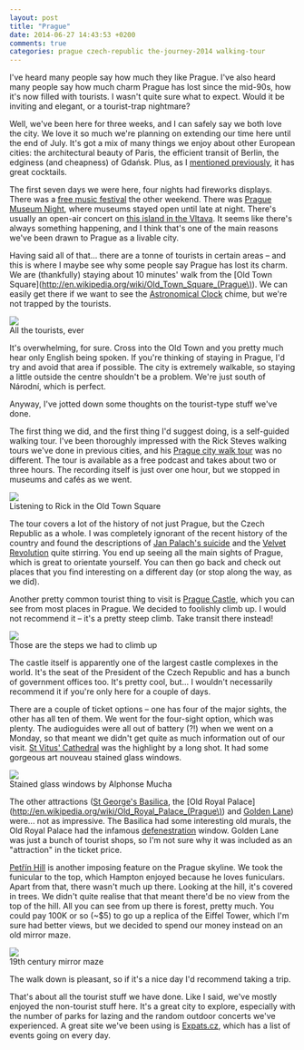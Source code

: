 ```yaml
---
layout: post
title: "Prague"
date: 2014-06-27 14:43:53 +0200
comments: true
categories: prague czech-republic the-journey-2014 walking-tour
---
```


I've heard many people say how much they like Prague. I've also heard many people say how much charm Prague has lost since the mid-90s, how it's now filled with tourists. I wasn't quite sure what to expect. Would it be inviting and elegant, or a tourist-trap nightmare?

Well, we've been here for three weeks, and I can safely say we both love the city. We love it so much we're planning on extending our time here until the end of July. It's got a mix of many things we enjoy about other European cities: the architectural beauty of Paris, the efficient transit of Berlin, the edginess (and cheapness) of Gdańsk. Plus, as I [mentioned previously](/blog/2014/06/20/hemingway-bar-prague), it has great cocktails.

The first seven days we were here, four nights had fireworks displays. There was a [free music festival](http://unitedislands.cz/) the other weekend. There was [Prague Museum Night](http://www.prazskamuzejninoc.cz/), where museums stayed open until late at night. There's usually an open-air concert on [this island in the Vltava](https://www.google.com/maps/place/St%C5%99eleck%C3%BD+ostrov/@50.08048,14.410501,17z/data=!3m1!4b1!4m2!3m1!1s0x0:0x20fab08b45c47614). It seems like there's always something happening, and I think that's one of the main reasons we've been drawn to Prague as a livable city.

Having said all of that... there are a tonne of tourists in certain areas – and this is where I maybe see why some people say Prague has lost its charm. We are (thankfully) staying about 10 minutes' walk from the [Old Town Square](http://en.wikipedia.org/wiki/Old_Town_Square_(Prague\)). We can easily get there if we want to see the [Astronomical Clock](http://en.wikipedia.org/wiki/Prague_Orloj) chime, but we're not trapped by the tourists.

<div class="img">
  <img src="/images/the-journey/prague/oldtownsq.jpg">
  <div class="alt">All the tourists, ever</div>
</div>

It's overwhelming, for sure. Cross into the Old Town and you pretty much hear only English being spoken. If you're thinking of staying in Prague, I'd try and avoid that area if possible. The city is extremely walkable, so staying a little outside the centre shouldn't be a problem. We're just south of Národní, which is perfect.

Anyway, I've jotted down some thoughts on the tourist-type stuff we've done.

<!-- more -->

The first thing we did, and the first thing I'd suggest doing, is a self-guided walking tour. I've been thoroughly impressed with the Rick Steves walking tours we've done in previous cities, and his [Prague city walk tour](https://www.ricksteves.com/watch-read-listen/audio/audio-tours/eastern-europe) was no different. The tour is available as a free podcast and takes about two or three hours. The recording itself is just over one hour, but we stopped in museums and cafés as we went.

<div class="img">
  <img src="/images/the-journey/prague/ourladyoftyn.jpg">
  <div class="alt">Listening to Rick in the Old Town Square</div>
</div>

The tour covers a lot of the history of not just Prague, but the Czech Republic as a whole. I was completely ignorant of the recent history of the country and found the descriptions of [Jan Palach's suicide](http://en.wikipedia.org/wiki/Jan_Palach) and the [Velvet Revolution](http://en.wikipedia.org/wiki/Velvet_Revolution) quite stirring. You end up seeing all the main sights of Prague, which is great to orientate yourself. You can then go back and check out places that you find interesting on a different day (or stop along the way, as we did).

Another pretty common tourist thing to visit is [Prague Castle](http://en.wikipedia.org/wiki/Prague_castle), which you can see from most places in Prague. We decided to foolishly climb up. I would not recommend it – it's a pretty steep climb. Take transit there instead! 

<div class="img">
  <img src="/images/the-journey/prague/viewfromcastle.jpg">
  <div class="alt">Those are the steps we had to climb up</div>
</div>

The castle itself is apparently one of the largest castle complexes in the world. It's the seat of the President of the Czech Republic and has a bunch of government offices too. It's pretty cool, but... I wouldn't necessarily recommend it if you're only here for a couple of days. 

There are a couple of ticket options – one has four of the major sights, the other has all ten of them. We went for the four-sight option, which was plenty. The audioguides were all out of battery (?!) when we went on a Monday, so that meant we didn't get quite as much information out of our visit. [St Vitus' Cathedral](http://en.wikipedia.org/wiki/St._Vitus_Cathedral) was the highlight by a long shot. It had some gorgeous art nouveau stained glass windows.

<div class="img">
  <img src="/images/the-journey/prague/stvitusstainedglass.jpg">
  <div class="alt">Stained glass windows by Alphonse Mucha</div>
</div>

The other attractions ([St George's Basilica](http://en.wikipedia.org/wiki/St._George%27s_Basilica,_Prague), the [Old Royal Palace](http://en.wikipedia.org/wiki/Old_Royal_Palace_(Prague\)) and [Golden Lane](http://en.wikipedia.org/wiki/Golden_Lane)) were... not as impressive. The Basilica had some interesting old murals, the Old Royal Palace had the infamous [defenestration](http://en.wikipedia.org/wiki/Defenestrations_of_Prague) window. Golden Lane was just a bunch of tourist shops, so I'm not sure why it was included as an "attraction" in the ticket price.

[Petřín Hill](http://en.wikipedia.org/wiki/Pet%C5%99%C3%ADn) is another imposing feature on the Prague skyline. We took the funicular to the top, which Hampton enjoyed because he loves funiculars. Apart from that, there wasn't much up there. Looking at the hill, it's covered in trees. We didn't quite realise that that meant there'd be no view from the top of the hill. All you can see from up there is forest, pretty much. You could pay 100K or so (~$5) to go up a replica of the Eiffel Tower, which I'm sure had better views, but we decided to spend our money instead on an old mirror maze.

<div class="img">
  <img src="/images/the-journey/prague/houseofmirrors.jpg">
  <div class="alt">19th century mirror maze</div>
</div>

The walk down is pleasant, so if it's a nice day I'd recommend taking a trip.

That's about all the tourist stuff we have done. Like I said, we've mostly enjoyed the non-tourist stuff here. It's a great city to explore, especially with the number of parks for lazing and the random outdoor concerts we've experienced. A great site we've been using is [Expats.cz](http://www.expats.cz/), which has a list of events going on every day.